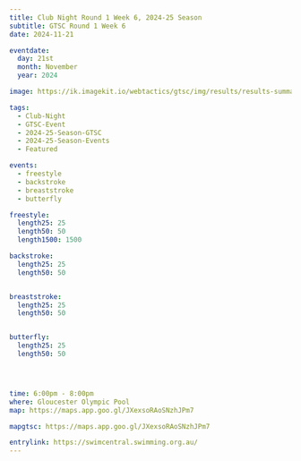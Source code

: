 ```yaml
---
title: Club Night Round 1 Week 6, 2024-25 Season
subtitle: GTSC Round 1 Week 6
date: 2024-11-21

eventdate:
  day: 21st
  month: November
  year: 2024

image: https://ik.imagekit.io/webtactics/gtsc/img/results/results-summary-6.jpg

tags:
  - Club-Night
  - GTSC-Event
  - 2024-25-Season-GTSC
  - 2024-25-Season-Events
  - Featured

events:
  - freestyle
  - backstroke
  - breaststroke
  - butterfly

freestyle:
  length25: 25
  length50: 50
  length1500: 1500

backstroke:
  length25: 25
  length50: 50


breaststroke:
  length25: 25
  length50: 50


butterfly:
  length25: 25
  length50: 50




time: 6:00pm - 8:00pm
where: Gloucester Olympic Pool
map: https://maps.app.goo.gl/JXexsoRAoSNzhJPm7

mapgtsc: https://maps.app.goo.gl/JXexsoRAoSNzhJPm7

entrylink: https://swimcentral.swimming.org.au/
---
```

